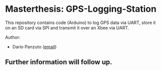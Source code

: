 # Masterthesis: GPS-Logging-Station 
This repository contains code (Arduino) to log GPS data via UART, store it on an SD card via SPI and transmit it over an Xbee via UART. 

Author:
- Dario Panzuto ([email](mailto:dario.panzuto@gmail.com))

## Further information will follow up. 